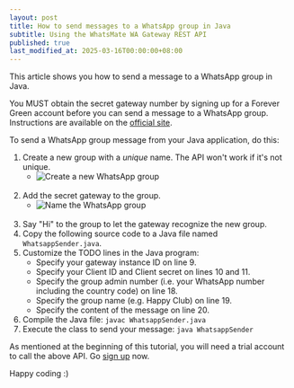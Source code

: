 ```yaml
---
layout: post
title: How to send messages to a WhatsApp group in Java
subtitle: Using the WhatsMate WA Gateway REST API
published: true
last_modified_at: 2025-03-16T00:00:00+08:00
---
```


This article shows you how to send a message to a WhatsApp group in Java.

You MUST obtain the secret gateway number by signing up for a Forever Green account before you can send a message to a WhatsApp group. Instructions are available on the [official site](https://www.whatsmate.net/whatsapp-group-message-api.html). 


To send a WhatsApp group message from your Java application, do this:

1. Create a new group with a *unique* name. The API won't work if it's not unique.
   * <img src="/img/newgroup.png" alt="Create a new WhatsApp group"> <br><br>
2. Add the secret gateway to the group.
   * <img src="/img/add-gateway-to-group.png" alt="Name the WhatsApp group"> <br><br>
3. Say "Hi" to the group to let the gateway recognize the new group.
4. Copy the following source code to a Java file named `WhatsappSender.java`.  <script src="https://gist.github.com/whatsmate/757084bdfebe4e05875ad71bbb92e558.js"></script>
5. Customize the TODO lines in the Java program:
   * Specify your gateway instance ID on line 9.
   * Specify your Client ID and Client secret on lines 10 and 11.
   * Specify the group admin number (i.e. your WhatsApp number including the country code) on line 18.
   * Specify the group name (e.g. Happy Club) on line 19.
   * Specify the content of the message on line 20.
5. Compile the Java file: `javac WhatsappSender.java`
6. Execute the class to send your message: `java WhatsappSender`


As mentioned at the beginning of this tutorial, you will need a trial account to call the above API. Go [sign up](https://www.whatsmate.net/whatsapp-group-message-api.html) now.


Happy coding :) 


<br>

